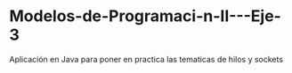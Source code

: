 # Modelos-de-Programaci-n-II---Eje-3
Aplicación en Java para poner en practica las tematicas de hilos y sockets
